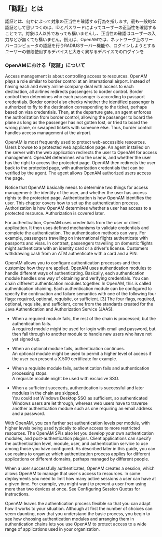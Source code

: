 ## 「認証」とは

認証とは、何かによって対象の正当性を確認する行為を指します。最も一般的な認証として思いつくのは、IDとパスワードによってユーザーの正当性を確認することです。対象は人以外であっても構いませんし、正当性の確認はユーザーの入力などが無くても構いません。例えば、OpenAMでは、ネットワーク上のサーバーコンピュータの認証を行うRADIUSサーバー機能や、ログインしようとするユーザーの普段使用するデバイスと大きく異なるデバイスでのログインを

### OpenAMにおける「認証」について

Access management is about controlling access to resources. OpenAM plays a role similar to border control at an international airport. Instead of having each and every airline company deal with access to each destination, all airlines redirects passengers to border control. Border control then determines who each passenger is according to passport credentials. Border control also checks whether the identified passenger is authorized to fly to the destination corresponding to the ticket, perhaps based on visa credentials. Then, at the departure gate, an agent enforces the authorization from border control, allowing the passenger to board the plane as long as the passenger has not gotten lost, or tried to board the wrong plane, or swapped tickets with someone else. Thus, border control handles access management at the airport.

OpenAM is most frequently used to protect web-accessible resources. Users browse to a protected web application page. An agent installed on the server with the web application redirects the user to OpenAM for access management. OpenAM determines who the user is, and whether the user has the right to access the protected page. OpenAM then redirects the user back to the protected page, with authorization credentials that can be verified by the agent. The agent allows OpenAM authorized users access the page.

Notice that OpenAM basically needs to determine two things for access management: the identity of the user, and whether the user has access rights to the protected page. Authentication is how OpenAM identifies the user. This chapter covers how to set up the authentication process. Authorization is how OpenAM determines whether a user has access to a protected resource. Authorization is covered later.

For authentication, OpenAM uses credentials from the user or client application. It then uses defined mechanisms to validate credentials and complete the authentication. The authentication methods can vary. For example, passengers travelling on international flights authenticate with passports and visas. In contrast, passengers travelling on domestic flights might authenticate with an identity card or a driver's license. Customers withdrawing cash from an ATM authenticate with a card and a PIN.

OpenAM allows you to configure authentication processes and then customize how they are applied. OpenAM uses authentication modules to handle different ways of authenticating. Basically, each authentication module handles one way of obtaining and verifying credentials. You can chain different authentication modules together. In OpenAM, this is called authentication chaining. Each authentication module can be configured to specify the continuation and failure semantics with one of the following four flags: required, optional, requisite, or sufficient. [3] The four flags, required, optional, requisite, and sufficient, come from the standards created for the Java Authentication and Authorization Service (JAAS).

- When a required module fails, the rest of the chain is processed, but the authentication fails.  
A required module might be used for login with email and password, but then fall through to another module to handle new users who have not yet signed up.

- When an optional module fails, authentication continues.  
An optional module might be used to permit a higher level of access if the user can present a X.509 certificate for example.

- When a requisite module fails, authentication fails and authentication processing stops.  
A requisite module might be used with exclusive SSO.

- When a sufficient succeeds, authentication is successful and later modules in the chain are skipped.  
You could set Windows Desktop SSO as sufficient, so authenticated Windows users are let through, whereas web users have to traverse another authentication module such as one requiring an email address and a password.

With OpenAM, you can further set authentication levels per module, with higher levels being used typically to allow access to more restricted resources. The OpenAM SPIs also let you develop your own authentication modules, and post-authentication plugins. Client applications can specify the authentication level, module, user, and authentication service to use among those you have configured. As described later in this guide, you can use realms to organize which authentication process applies for different applications or different domains, perhaps managed by different people.

When a user successfully authenticates, OpenAM creates a session, which allows OpenAM to manage that user's access to resources. In some deployments you need to limit how many active sessions a user can have at a given time. For example, you might want to prevent a user from using more than two devices at once. See Configuring Session Quotas for instructions.

OpenAM leaves the authentication process flexible so that you can adapt how it works to your situation. Although at first the number of choices can seem daunting, now that you understand the basic process, you begin to see how choosing authentication modules and arranging them in authentication chains lets you use OpenAM to protect access to a wide range of applications used in your organization.
